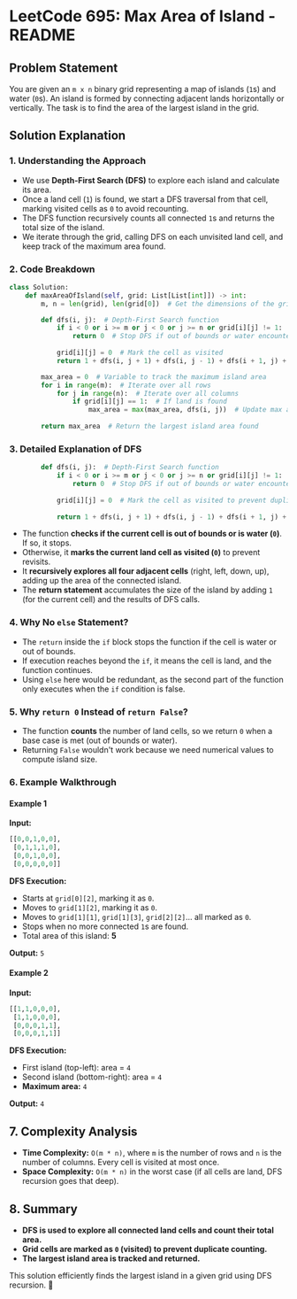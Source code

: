 # LeetCode 695: Max Area of Island - README

## Problem Statement
You are given an `m x n` binary grid representing a map of islands (`1`s) and water (`0`s). An island is formed by connecting adjacent lands horizontally or vertically. The task is to find the area of the largest island in the grid.

## Solution Explanation

### 1. Understanding the Approach
- We use **Depth-First Search (DFS)** to explore each island and calculate its area.
- Once a land cell (`1`) is found, we start a DFS traversal from that cell, marking visited cells as `0` to avoid recounting.
- The DFS function recursively counts all connected `1`s and returns the total size of the island.
- We iterate through the grid, calling DFS on each unvisited land cell, and keep track of the maximum area found.

### 2. Code Breakdown
```python
class Solution:
    def maxAreaOfIsland(self, grid: List[List[int]]) -> int:
        m, n = len(grid), len(grid[0])  # Get the dimensions of the grid

        def dfs(i, j):  # Depth-First Search function
            if i < 0 or i >= m or j < 0 or j >= n or grid[i][j] != 1:
                return 0  # Stop DFS if out of bounds or water encountered
            
            grid[i][j] = 0  # Mark the cell as visited
            return 1 + dfs(i, j + 1) + dfs(i, j - 1) + dfs(i + 1, j) + dfs(i - 1, j)

        max_area = 0  # Variable to track the maximum island area
        for i in range(m):  # Iterate over all rows
            for j in range(n):  # Iterate over all columns
                if grid[i][j] == 1:  # If land is found
                    max_area = max(max_area, dfs(i, j))  # Update max area with DFS result
        
        return max_area  # Return the largest island area found
```

### 3. Detailed Explanation of DFS
```python
        def dfs(i, j):  # Depth-First Search function
            if i < 0 or i >= m or j < 0 or j >= n or grid[i][j] != 1:
                return 0  # Stop DFS if out of bounds or water encountered
            
            grid[i][j] = 0  # Mark the cell as visited to prevent duplicate counting
            
            return 1 + dfs(i, j + 1) + dfs(i, j - 1) + dfs(i + 1, j) + dfs(i - 1, j)
```
- The function **checks if the current cell is out of bounds or is water (`0`)**. If so, it stops.
- Otherwise, it **marks the current land cell as visited (`0`)** to prevent revisits.
- It **recursively explores all four adjacent cells** (right, left, down, up), adding up the area of the connected island.
- The **return statement** accumulates the size of the island by adding `1` (for the current cell) and the results of DFS calls.

### 4. Why No `else` Statement?
- The `return` inside the `if` block stops the function if the cell is water or out of bounds.
- If execution reaches beyond the `if`, it means the cell is land, and the function continues.
- Using `else` here would be redundant, as the second part of the function only executes when the `if` condition is false.

### 5. Why `return 0` Instead of `return False`?
- The function **counts** the number of land cells, so we return `0` when a base case is met (out of bounds or water).
- Returning `False` wouldn't work because we need numerical values to compute island size.

### 6. Example Walkthrough
#### Example 1
**Input:**
```python
[[0,0,1,0,0],
 [0,1,1,1,0],
 [0,0,1,0,0],
 [0,0,0,0,0]]
```
**DFS Execution:**
- Starts at `grid[0][2]`, marking it as `0`.
- Moves to `grid[1][2]`, marking it as `0`.
- Moves to `grid[1][1]`, `grid[1][3]`, `grid[2][2]`... all marked as `0`.
- Stops when no more connected `1`s are found.
- Total area of this island: **5**

**Output:** `5`

#### Example 2
**Input:**
```python
[[1,1,0,0,0],
 [1,1,0,0,0],
 [0,0,0,1,1],
 [0,0,0,1,1]]
```
**DFS Execution:**
- First island (top-left): area = `4`
- Second island (bottom-right): area = `4`
- **Maximum area:** `4`

**Output:** `4`

## 7. Complexity Analysis
- **Time Complexity:** `O(m * n)`, where `m` is the number of rows and `n` is the number of columns. Every cell is visited at most once.
- **Space Complexity:** `O(m * n)` in the worst case (if all cells are land, DFS recursion goes that deep).

## 8. Summary
- **DFS is used to explore all connected land cells and count their total area.**
- **Grid cells are marked as `0` (visited) to prevent duplicate counting.**
- **The largest island area is tracked and returned.**

This solution efficiently finds the largest island in a given grid using DFS recursion. 🚀

